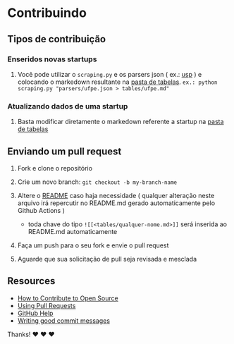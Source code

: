 # Contribuindo

## Tipos de contribuição

### Enseridos novas startups

1. Você pode utilizar o `scraping.py` e os parsers json ( ex.: [usp](./scraping_and_parsers/parsers/usp_scraping.json) ) e colocando o markedown resultante na [pasta de tabelas](./tables/). `ex.: python scraping.py "parsers/ufpe.json > tables/ufpe.md"`

### Atualizando dados de uma startup

1. Basta modificar diretamente o markedown referente a startup na [pasta de tabelas](./tables/)

## Enviando um pull request

1. Fork e clone o repositório
1. Crie um novo branch: `git checkout -b my-branch-name`
1. Altere o [README](./README) caso haja necessidade ( qualquer alteração neste arquivo irá repercutir no README.md gerado automaticamente pelo Github Actions )

    - toda chave do tipo `![[<tables/qualquer-nome.md>]]` será inserida ao README.md automaticamente
    
1. Faça um push para o seu fork e envie o pull request
1. Aguarde que sua solicitação de pull seja revisada e mesclada

## Resources

- [How to Contribute to Open Source](https://opensource.guide/how-to-contribute/)
- [Using Pull Requests](https://help.github.com/articles/about-pull-requests/)
- [GitHub Help](https://help.github.com)
- [Writing good commit messages](http://tbaggery.com/2008/04/19/a-note-about-git-commit-messages.html)

Thanks! :heart: :heart: :heart: